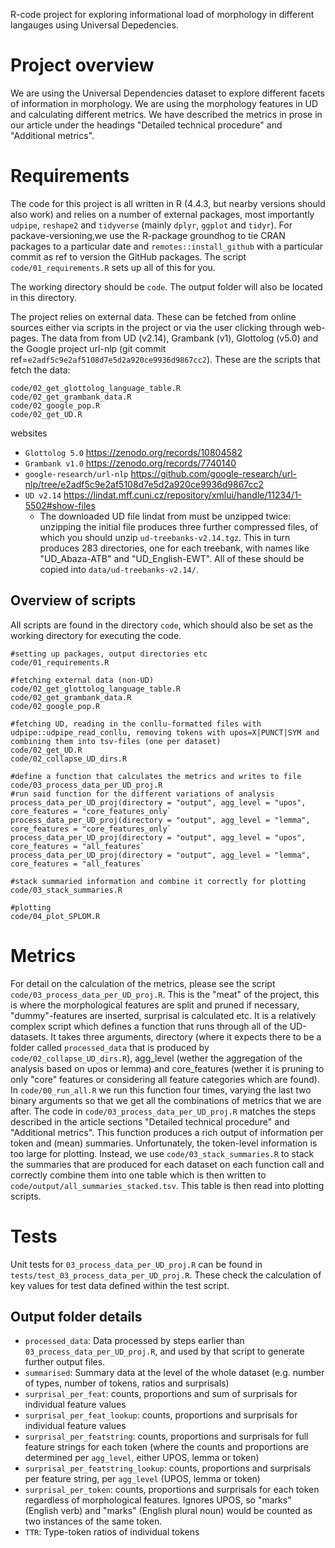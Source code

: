 R-code project for exploring informational load of morphology in different langauges using Universal Depedencies.

# Project overview
 We are using the Universal Dependencies dataset to explore different facets of information in morphology. We are using the morphology features in UD and calculating different metrics. We have described the metrics in prose in our article under the headings "Detailed technical procedure" and "Additional metrics".

# Requirements
The code for this project is all written in R (4.4.3, but nearby versions should also work) and relies on a number of external packages, most importantly `udpipe`, `reshape2` and `tidyverse` (mainly `dplyr`, `ggplot` and `tidyr`). For packave-versioning,we use the R-package groundhog to tie CRAN packages to a particular date and `remotes::install_github` with a particular commit as ref to version the GitHub packages. The script `code/01_requirements.R` sets up all of this for you.

The working directory should be `code`. The output folder will also be located in this directory.

The project relies on external data. These can be fetched from online sources either via scripts in the project or via the user clicking through web-pages. The data from from UD (v2.14), Grambank (v1), Glottolog (v5.0) and the Google project url-nlp (git commit ref=`e2adf5c9e2af5108d7e5d2a920ce9936d9867cc2`). These are the scripts that fetch the data:

 ```
 code/02_get_glottolog_language_table.R
 code/02_get_grambank_data.R
 code/02_google_pop.R
 code/02_get_UD.R
 ```
 
 websites
 * `Glottolog 5.0` https://zenodo.org/records/10804582
 * `Grambank v1.0` https://zenodo.org/records/7740140
 * `google-research/url-nlp` https://github.com/google-research/url-nlp/tree/e2adf5c9e2af5108d7e5d2a920ce9936d9867cc2
 * `UD v2.14` https://lindat.mff.cuni.cz/repository/xmlui/handle/11234/1-5502#show-files
    - The downloaded UD file lindat from  must be unzipped twice: unzipping the initial file produces three further compressed files, of which you should unzip `ud-treebanks-v2.14.tgz`. This in turn produces 283 directories, one for each treebank, with names like "UD_Abaza-ATB" and "UD_English-EWT". All of these should be copied into `data/ud-treebanks-v2.14/`.
 

## Overview of scripts
All scripts are found in the directory `code`, which should also be set as the working directory for executing the code.

 ```
 #setting up packages, output directories etc
 code/01_requirements.R
 ```
 ```
 #fetching external data (non-UD)
 code/02_get_glottolog_language_table.R
 code/02_get_grambank_data.R
 code/02_google_pop.R
 ```

 ```
 #fetching UD, reading in the conllu-formatted files with udpipe::udpipe_read_conllu, removing tokens with upos=X|PUNCT|SYM and combining them into tsv-files (one per dataset)
 code/02_get_UD.R
 code/02_collapse_UD_dirs.R
 ```
 ```
 #define a function that calculates the metrics and writes to file
 code/03_process_data_per_UD_proj.R
 #run said function for the different variations of analysis
 process_data_per_UD_proj(directory = "output", agg_level = "upos", core_features = "core_features_only`
 process_data_per_UD_proj(directory = "output", agg_level = "lemma", core_features = "core_features_only`
 process_data_per_UD_proj(directory = "output", agg_level = "upos", core_features = "all_features`
 process_data_per_UD_proj(directory = "output", agg_level = "lemma", core_features = "all_features`
 ```

 ```
 #stack summaried information and combine it correctly for plotting
 code/03_stack_summaries.R
 ```

 ```
 #plotting
 code/04_plot_SPLOM.R
 ```


# Metrics
For detail on the calculation of the metrics, please see the script `code/03_process_data_per_UD_proj.R`. This is the "meat" of the project, this is where the morphological features are split and pruned if necessary, "dummy"-features are inserted, surprisal is calculated etc. It is a relatively complex script which defines a function that runs through all of the UD-datasets. It takes three arguments, directory (where it expects there to be a folder called `processed_data` that is produced by `code/02_collapse_UD_dirs.R`), agg_level (wether the aggregation of the analysis based on upos or lemma) and core_features (wether it is pruning to only "core" features or considering all feature categories which are found). In `code/00_run_all.R` we run this function four times, varying the last two binary arguments so that we get all the combinations of metrics that we are after. The code in  `code/03_process_data_per_UD_proj.R` matches the steps described in the article sections "Detailed technical procedure" and "Additional metrics". This function produces a rich output of information per token and (mean) summaries. Unfortunately, the token-level information is too large for plotting. Instead, we use `code/03_stack_summaries.R` to stack the summaries that are produced for each dataset on each function call and correctly combine them into one table which is then written to `code/output/all_summaries_stacked.tsv`. This table is then read into plotting scripts.

# Tests
 Unit tests for `03_process_data_per_UD_proj.R` can be found in `tests/test_03_process_data_per_UD_proj.R`.
 These check the calculation of key values for test data defined within the test script.


## Output folder details

+ `processed_data`: Data processed by steps earlier than `03_process_data_per_UD_proj.R`, and used by that script to generate further output files.
+ `summarised`: Summary data at the level of the whole dataset (e.g. number of types, number of tokens, ratios and surprisals)
+ `surprisal_per_feat`: counts, proportions and sum of surprisals for individual feature values
+ `surprisal_per_feat_lookup`: counts, proportions and surprisals for individual feature values
+ `surprisal_per_featstring`: counts, proportions and surprisals for full feature strings for each token (where the counts and proportions are determined per `agg_level`, either UPOS, lemma or token)
+ `surprisal_per_featstring_lookup`: counts, proportions and surprisals per feature string, per `agg_level` (UPOS, lemma or token)
+ `surprisal_per_token`: counts, proportions and surprisals for each token regardless of morphological features. Ignores UPOS, so "marks" (English verb) and "marks" (English plural noun) would be counted as two instances of the same token.
+ `TTR`: Type-token ratios of individual tokens